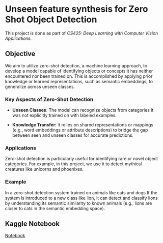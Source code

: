 # Unseen feature synthesis for Zero Shot Object Detection
This project is done as part of _CS435: Deep Learning with Computer Vision Applications_.

## Objective
We aim to utilize zero-shot detection, a machine learning approach, to develop a model capable of identifying objects or concepts it has neither encountered nor been trained on. This is accomplished by applying prior knowledge or learned representations, such as semantic embeddings, to generalize across unseen classes.

### Key Aspects of Zero-Shot Detection
- **Unseen Classes:** The model can recognize objects from categories it was not explicitly trained on with labeled examples.

- **Knowledge Transfer:** It relies on shared representations or mappings (e.g., word embeddings or attribute descriptions) to bridge the gap between seen and unseen classes for accurate predictions.

### Applications
Zero-shot detection is particularly useful for identifying rare or novel object categories. For example, in this project, we use it to detect mythical creatures like unicorns and phoenixes.

### Example
In a zero-shot detection system trained on animals like cats and dogs
If the system is introduced to a new class like lion, it can detect and classify lions by understanding its semantic similarity to known animals (e.g., lions are closer to cats in the semantic embedding space).

## Kaggle Notebook
[Notebook](https://www.kaggle.com/code/tiyagupta/cs435-project-final)
